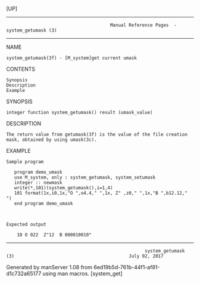 [UP]

-----------------------------------------------------------------------------------------------------------------------------------
                                           Manual Reference Pages  - system_getumask (3)
-----------------------------------------------------------------------------------------------------------------------------------
                                                                 
NAME

    system_getumask(3f) - [M_system]get current umask

CONTENTS

    Synopsis
    Description
    Example

SYNOPSIS

    integer function system_getumask() result (umask_value)

DESCRIPTION

    The return value from getumask(3f) is the value of the file creation mask, obtained by using umask(3c).

EXAMPLE

    Sample program

       program demo_umask
       use M_system, only : system_getumask, system_setumask
       integer :: newmask
       write(*,101)(system_getumask(),i=1,4)
       101 format(1x,i0,1x,"O ",o4.4," ",1x, Z" ,z0," ",1x,"B ",b12.12," ")
       end program demo_umask



    Expected output

        18 O 022  Z"12  B 000010010"

-----------------------------------------------------------------------------------------------------------------------------------

                                                        system_getumask (3)                                           July 02, 2017

Generated by manServer 1.08 from 6ed19b5d-761b-44f1-af81-d1c732a65177 using man macros.
                                                           [system_get]
